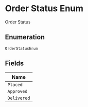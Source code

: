 
# Order Status Enum

Order Status

## Enumeration

`OrderStatusEnum`

## Fields

| Name |
|  --- |
| `Placed` |
| `Approved` |
| `Delivered` |

